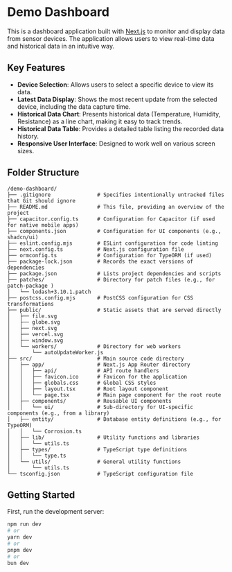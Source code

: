 # Demo Dashboard

This is a dashboard application built with [Next.js](https://nextjs.org/) to monitor and display data from sensor devices. The application allows users to view real-time data and historical data in an intuitive way.

## Key Features

- **Device Selection**: Allows users to select a specific device to view its data.
- **Latest Data Display**: Shows the most recent update from the selected device, including the data capture time.
- **Historical Data Chart**: Presents historical data (Temperature, Humidity, Resistance) as a line chart, making it easy to track trends.
- **Historical Data Table**: Provides a detailed table listing the recorded data history.
- **Responsive User Interface**: Designed to work well on various screen sizes.

## Folder Structure
```plaintext
/demo-dashboard/
├── .gitignore               # Specifies intentionally untracked files that Git should ignore
├── README.md                # This file, providing an overview of the project
├── capacitor.config.ts      # Configuration for Capacitor (if used for native mobile apps)
├── components.json          # Configuration for UI components (e.g., shadcn/ui)
├── eslint.config.mjs        # ESLint configuration for code linting
├── next.config.ts           # Next.js configuration file
├── ormconfig.ts             # Configuration for TypeORM (if used)
├── package-lock.json        # Records the exact versions of dependencies
├── package.json             # Lists project dependencies and scripts
├── patches/                 # Directory for patch files (e.g., for patch-package )
│   └── lodash+3.10.1.patch
├── postcss.config.mjs       # PostCSS configuration for CSS transformations
├── public/                  # Static assets that are served directly
│   ├── file.svg
│   ├── globe.svg
│   ├── next.svg
│   ├── vercel.svg
│   ├── window.svg
│   └── workers/             # Directory for web workers
│       └── autoUpdateWorker.js
├── src/                     # Main source code directory
│   ├── app/                 # Next.js App Router directory
│   │   ├── api/             # API route handlers
│   │   ├── favicon.ico      # Favicon for the application
│   │   ├── globals.css      # Global CSS styles
│   │   ├── layout.tsx       # Root layout component
│   │   └── page.tsx         # Main page component for the root route
│   ├── components/          # Reusable UI components
│   │   └── ui/              # Sub-directory for UI-specific components (e.g., from a library)
│   ├── entity/              # Database entity definitions (e.g., for TypeORM)
│   │   └── Corrosion.ts
│   ├── lib/                 # Utility functions and libraries
│   │   └── utils.ts
│   ├── types/               # TypeScript type definitions
│   │   └── type.ts
│   └── utils/               # General utility functions
│       └── utils.ts
└── tsconfig.json            # TypeScript configuration file
```

## Getting Started

First, run the development server:

```bash
npm run dev
# or
yarn dev
# or
pnpm dev
# or
bun dev